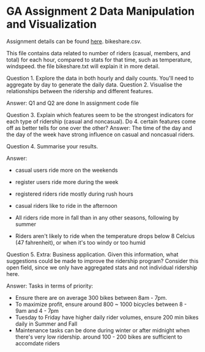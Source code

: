 # GA Assignment 2 Data Manipulation and Visualization 

Assignment details can be found [here](https://github.com/podopie/DAT18NYC/blob/master/assignments/02-data_manipulation_and_visualization.md).
bikeshare.csv. 

This file contains data related to number of riders (casual, members, and total) for each hour, compared to stats for that time, such as temperature, windspeed. the file bikeshare.txt will explain it in more detail.

Question 1. Explore the data in both hourly and daily counts. You'll need to aggregate by day to generate the daily data.
Question 2. Visualise the relationships between the ridership and different features.

Answer: Q1 and Q2 are done In assignment code file

Question 3. Explain which features seem to be the strongest indicators for each type of ridership (casual and noncasual). Do 4. certain features come off as better tells for one over the other?
Answer: The time of the day and the day of the week have strong influence on casual and noncasual riders. 


Question 4. Summarise your results.

Answer:
- casual users ride more on the weekends
- register users ride more during the week

- registered riders ride mostly during rush hours
- casual riders like to ride in the afternoon

- All riders ride more in fall than in any other seasons, following by summer
- Riders aren't likely to ride when the temperature drops below 8 Celcius (47 fahrenheit), or when it's too windy or too humid

Question 5. Extra: Business application. Given this information, what suggestions could be made to improve the ridership program? Consider this open field, since we only have aggregated stats and not individual ridership here.

Answer:
Tasks in terms of priority:
- Ensure there are on average 300 bikes between 8am - 7pm.
- To maximize profit, ensure around 800 ~ 1000 bicycles between 8 - 9am and 4 - 7pm 
- Tuesday to Friday have higher daily rider volumes, ensure 200 min bikes daily in Summer and Fall
- Maintenance tasks can be done during winter or after midnight when there's very low ridership. around 100 - 200 bikes are sufficient to accomdate riders
